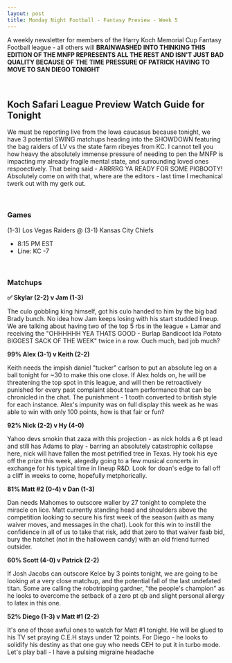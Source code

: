 ```yaml
---
layout: post
title: Monday Night Football - Fantasy Preview - Week 5
---
```


A weekly newsletter for members of the Harry Koch Memorial Cup Fantasy Football league - all others will **BRAINWASHED INTO THINKING THIS EDITION OF THE MNFP REPRESENTS ALL THE REST AND ISN'T JUST BAD QUALITY BECAUSE OF THE TIME PRESSURE OF PATRICK HAVING TO MOVE TO SAN DIEGO TONIGHT**

<br/>

## Koch Safari League Preview Watch Guide for Tonight

We must be reporting live from the Iowa caucasus because tonight, we have 3 potential SWING matchups heading into the SHOWDOWN featuring the bag raiders of LV vs the state farm ribeyes from KC. I cannot tell you how heavy the absolutely immense pressure of needing to pen the MNFP is impacting my already fragile mental state, and surrounding loved ones respoectively. That being said - ARRRRG YA READY FOR SOME PIGBOOTY! Absolutely come on with that, where are the editors - last time I mechanical twerk out with my gerk out. 

<br/>

### Games
(1-3) Los Vegas Raiders @ (3-1) Kansas City Chiefs
* 8:15 PM EST
* Line: KC -7

<br/>

### Matchups
**✅  Skylar (2-2) v Jam (1-3)**

The culo gobbling king himself, got his culo handed to him by the big bad Brady bunch. No idea how Jam keeps losing with his start studded lineup. We are talking about having two of the top 5 rbs in the league + Lamar and receiving the "OHHHHHH YEA THATS GOOD - Burlap Bandicoot Ida Potato BIGGEST SACK OF THE WEEK" twice in a row. Ouch much, bad job much? 

**99%  Alex (3-1) v Keith (2-2)**

Keith needs the impish daniel "tucker" carlson to put an absolute leg on a ball tonight for ~30 to make this one close. If Alex holds on, he will be threatening the top spot in this league, and will then be retroactively punished for every past complaint about team performance that can be chronicled in the chat. The punishment - 1 tooth converted to british style for each instance. Alex's impunity was on full display this week as he was able to win with only 100 points, how is that fair or fun? 

**92%  Nick (2-2) v Hy (4-0)**

Yahoo devs smokin that zaza with this projection - as nick holds a 6 pt lead and still has Adams to play - barring an absolutely catastrophic collapse here, nick will have fallen the most petrified tree in Texas. Hy took his eye off the prize this week, alegedly going to a few musical concerts in exchange for his typical time in lineup R&D. Look for doan's edge to fall off a cliff in weeks to come, hopefully metphorically.  

**81%  Matt #2 (0-4) v Dan (1-3)**

Dan needs Mahomes to outscore waller by 27 tonight to complete the miracle on lice. Matt currently standing head and shoulders above the competition looking to secure his first week of the season (with as many waiver moves, and messages in the chat). Look for this win to instill the confidence in all of us to take that risk, add that zero to that waiver faab bid, bury the hatchet (not in the halloween candy) with an old friend turned outsider.   

**60% Scott (4-0) v Patrick (2-2)**

If Josh Jacobs can outscore Kelce by 3 points tonight, we are going to be looking at a very close matchup, and the potential fall of the last undefated titan. Some are calling the robotripping gardner, "the people's champion" as he looks to overcome the setback of a zero pt qb and slight personal allergy to latex in this one.  

**52% Diego (1-3) v Matt #1 (2-2)**

It's one of those awful ones to watch for Matt #1 tonight. He will be glued to his TV set praying C.E.H stays under 12 points. For Diego - he looks to solidify his destiny as that one guy who needs CEH to put it in turbo mode. Let's play ball - I have a pulsing migraine headache

<br/>
